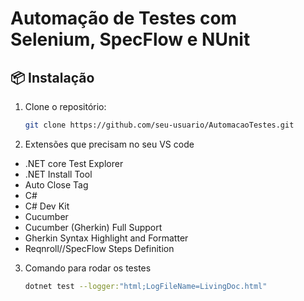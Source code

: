 # Automação de Testes com Selenium, SpecFlow e NUnit

## 📦 Instalação

1. Clone o repositório:
   ```sh
   git clone https://github.com/seu-usuario/AutomacaoTestes.git
2. Extensões que precisam no seu VS code
  * .NET core Test Explorer
  * .NET Install Tool
  * Auto Close Tag
  * C#
  * C# Dev Kit
  * Cucumber
  * Cucumber (Gherkin) Full Support
  * Gherkin Syntax Highlight and Formatter
  * Reqnroll//SpecFlow Steps Definition

3. Comando para rodar os testes
   ```sh
   dotnet test --logger:"html;LogFileName=LivingDoc.html"
